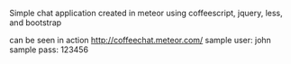 
Simple chat application created in meteor using coffeescript, jquery, less, and bootstrap

can be seen in action http://coffeechat.meteor.com/
sample user: john
sample pass: 123456
